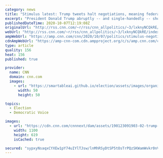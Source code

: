 ```yaml
---
category: news
title: "Stimulus latest: Trump tweets halt negotiations, meaning federal help for millions is not coming anytime soon"
excerpt: "President Donald Trump abruptly -- and single-handedly -- short-circuited stimulus negotiations on Tuesday, only to appear to reverse course eight hours later in a pair of tweets.\n    \n"
publishedDateTime: 2020-10-07T12:19:08Z
originalUrl: "http://rss.cnn.com/~r/rss/cnn_allpolitics/~3/lxknyNCQkRE/index.html"
webUrl: "http://rss.cnn.com/~r/rss/cnn_allpolitics/~3/lxknyNCQkRE/index.html"
ampWebUrl: "https://amp.cnn.com/cnn/2020/10/07/politics/stimulus-negotiations-latest/index.html"
cdnAmpWebUrl: "https://amp-cnn-com.cdn.ampproject.org/c/s/amp.cnn.com/cnn/2020/10/07/politics/stimulus-negotiations-latest/index.html"
type: article
quality: 156
heat: 156
published: true

provider:
  name: CNN
  domain: cnn.com
  images:
    - url: "https://smartableai.github.io/election/assets/images/organizations/cnn.com-50x50.jpg"
      width: 50
      height: 50

topics:
  - Election
  - Democratic Voice

images:
  - url: "https://cdn.cnn.com/cnnnext/dam/assets/190123091903-02-trump-pelosi-0123--super-tease.jpg"
    width: 1100
    height: 619
    isCached: true

secured: "sypxyNsaqxCYXEw1pY74uIYlTJsw/lnMhRSyDtSP5tOsTrPQzSKWamWvkr0nV/EWa+2J8TTkYprim1ewcxIDy+8zYoCY5MDGtHdsqafLQQZ6TZyqwUBzgBeKd9Zm+jGcmUt80qPKNVHakWkRKNAdYfUI+lgCyVnOwu7Ac1WlXAO6XOOpy/rUUoZ8VefquP/OcGlyZBcmmNpSSqCFQLpp96Gu+0J+GaZaF9v2MQ/ilZGuwmZuyK1fX3DT9lud7xlF6Do2XUKDP7y8FsmOrzT4dzE2HjJ7xICV+LHmW91dD2gVmpvHlRl31LQjdjinpeire7okc15IAlMgiKJZV6Tz6znS7sPiqxQ2gRGQmSsUB0g=;lRqrTZshXNxX6m/C4VViJg=="
---
```


